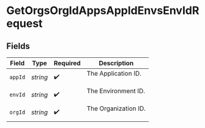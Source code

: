 # GetOrgsOrgIdAppsAppIdEnvsEnvIdRequest


## Fields

| Field                  | Type                   | Required               | Description            |
| ---------------------- | ---------------------- | ---------------------- | ---------------------- |
| `appId`                | *string*               | :heavy_check_mark:     | The Application ID.<br/><br/> |
| `envId`                | *string*               | :heavy_check_mark:     | The Environment ID.<br/><br/> |
| `orgId`                | *string*               | :heavy_check_mark:     | The Organization ID.<br/><br/> |